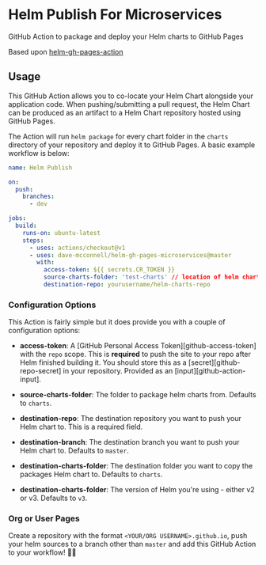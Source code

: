# Helm Publish For Microservices

GitHub Action to package and deploy your Helm charts to GitHub Pages

Based upon [helm-gh-pages-action](https://github.com/funkypenguin/helm-gh-pages-action)

## Usage

This GitHub Action allows you to co-locate your Helm Chart alongside your application code. When pushing/submitting a pull request, the Helm Chart can be produced as an artifact to a Helm Chart repository hosted using GitHub Pages. 

The Action will run `helm package` for every chart folder in the `charts` directory of your repository and
deploy it to GitHub Pages. A basic example workflow is below:

```yml
name: Helm Publish

on:
  push:
    branches:
      - dev

jobs:
  build:
    runs-on: ubuntu-latest
    steps:
      - uses: actions/checkout@v1
      - uses: dave-mcconnell/helm-gh-pages-microservices@master
        with:
          access-token: ${{ secrets.CR_TOKEN }}
          source-charts-folder: 'test-charts' // location of helm charts in your code repo
          destination-repo: yourusername/helm-charts-repo
```

### Configuration Options

This Action is fairly simple but it does provide you with a couple of
configuration options:

- **access-token**: A [GitHub Personal Access Token][github-access-token] with
  the `repo` scope. This is **required** to push the site to your repo after
  Helm finished building it. You should store this as a [secret][github-repo-secret]
  in your repository. Provided as an [input][github-action-input].

- **source-charts-folder**: The folder to package helm charts from. 
Defaults to `charts`.

- **destination-repo**: The destination repository you want to push your Helm chart to. 
This is a required field.

- **destination-branch**: The destination branch you want to push your Helm chart to. 
Defaults to `master`.

- **destination-charts-folder**: The destination folder you want to copy the packages Helm chart to. 
Defaults to `charts`.

- **destination-charts-folder**: The version of Helm you're using - either v2 or v3. 
Defaults to `v3`.

### Org or User Pages

Create a repository with the format `<YOUR/ORG USERNAME>.github.io`, push your
helm sources to a branch other than `master` and add this GitHub Action to
your workflow! 🚀😃
